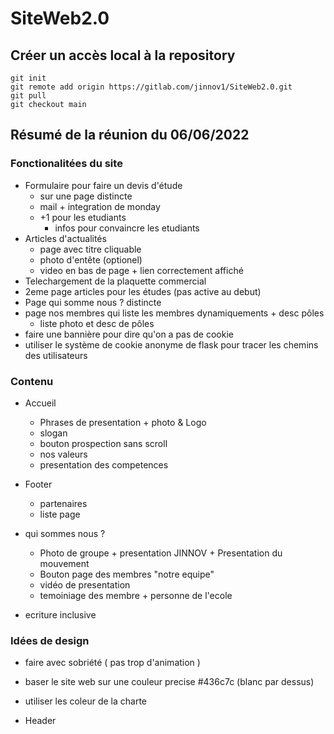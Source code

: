 # SiteWeb2.0

## Créer un accès local à la repository 

```
git init
git remote add origin https://gitlab.com/jinnov1/SiteWeb2.0.git
git pull
git checkout main
```

## Résumé de la réunion du 06/06/2022

### Fonctionalitées du site

* Formulaire pour faire un devis d'étude
  * sur une page distincte
  * mail + integration de monday
  * +1 pour les etudiants
    * infos pour convaincre les etudiants
* Articles d'actualités
  * page avec titre cliquable
  * photo d'entête (optionel)
  * video en bas de page + lien correctement affiché
* Telechargement de la plaquette commercial
* 2eme page articles pour les études (pas active au debut)
* Page qui somme nous ? distincte
* page nos membres qui liste les membres dynamiquements + desc pôles
  * liste photo et desc de pôles
* faire une bannière pour dire qu'on a pas de cookie
* utiliser le système de cookie anonyme de flask pour tracer les chemins des utilisateurs

### Contenu

* Accueil
  * Phrases de presentation + photo & Logo
  * slogan
  * bouton prospection sans scroll
  * nos valeurs
  * presentation des competences

* Footer
  * partenaires
  * liste page

* qui sommes nous ?
  * Photo de groupe + presentation JINNOV + Presentation du mouvement 
  * Bouton page des membres "notre equipe"
  * vidéo de presentation
  * temoiniage des membre + personne de l'ecole

* ecriture inclusive


### Idées de design

* faire avec sobriété ( pas trop d'animation )
* baser le site web sur une couleur precise #436c7c (blanc par dessus)
* utiliser les coleur de la charte

* Header





